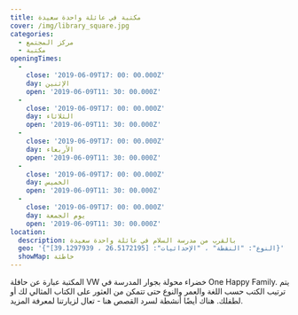 ```yaml
---
title: مكتبة في عائلة واحدة سعيدة
cover: /img/library_square.jpg
categories:
  - مركز المجتمع
  - مكتبة
openingTimes:
  - 
    close: '2019-06-09T17: 00: 00.000Z'
    day: الإثنين
    open: '2019-06-09T11: 30: 00.000Z'
  - 
    close: '2019-06-09T17: 00: 00.000Z'
    day: الثلاثاء
    open: '2019-06-09T11: 30: 00.000Z'
  - 
    close: '2019-06-09T17: 00: 00.000Z'
    day: الأربعاء
    open: '2019-06-09T11: 30: 00.000Z'
  - 
    close: '2019-06-09T17: 00: 00.000Z'
    day: الخميس
    open: '2019-06-09T11: 30: 00.000Z'
  - 
    close: '2019-06-09T17: 00: 00.000Z'
    day: يوم الجمعة
    open: '2019-06-09T11: 30: 00.000Z'
location:
  description: بالقرب من مدرسة السلام في عائلة واحدة سعيدة
  geo: '{"النوع": "النقطة" ، "الإحداثيات": [26.5172195 ، 39.1297939]}'
  showMap: خاطئة
---
```


المكتبة عبارة عن حافلة VW خضراء محولة بجوار المدرسة في One Happy Family. يتم ترتيب الكتب حسب اللغة والعمر والنوع حتى تتمكن من العثور على الكتاب المثالي لك أو لطفلك. هناك أيضًا أنشطة لسرد القصص هنا - تعال لزيارتنا لمعرفة المزيد.